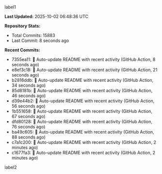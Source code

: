 
label1 
<!-- ACTIVITY_START -->
**Last Updated:** 2025-10-02 06:48:36 UTC

**Repository Stats:**
- Total Commits: 15883
- Last Commit: 8 seconds ago

**Recent Commits:**
- 7355ea11: 🤖 Auto-update README with recent activity (GitHub Action, 8 seconds ago)
- e8ef3c18: 🤖 Auto-update README with recent activity (GitHub Action, 21 seconds ago)
- b2816ddb: 🤖 Auto-update README with recent activity (GitHub Action, 34 seconds ago)
- 85d8181b: 🤖 Auto-update README with recent activity (GitHub Action, 46 seconds ago)
- d39e44b2: 🤖 Auto-update README with recent activity (GitHub Action, 56 seconds ago)
- 1b551658: 🤖 Auto-update README with recent activity (GitHub Action, 67 seconds ago)
- dfd80128: 🤖 Auto-update README with recent activity (GitHub Action, 76 seconds ago)
- ba49c605: 🤖 Auto-update README with recent activity (GitHub Action, 88 seconds ago)
- c7a1c200: 🤖 Auto-update README with recent activity (GitHub Action, 2 minutes ago)
- c1677fa3: 🤖 Auto-update README with recent activity (GitHub Action, 2 minutes ago)
<!-- ACTIVITY_END -->

label2

